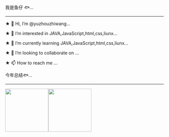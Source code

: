 我是鱼仔 🐟...
<hr>  

★ 👋 Hi, I’m @yuzhouzhiwang...  

★ 👀 I’m interested in JAVA,JavaScript,html,css,liunx...   

★ 🌱 I’m currently learning JAVA,JavaScript,html,css,liunx...  

★ 💞️ I’m looking to collaborate on ...

★ 📫 How to reach me ...
<!---
yuzhouzhiwang/yuzhouzhiwang is a ✨ special ✨ repository because its `README.md` (this file) appears on your GitHub profile.
You can click the Preview link to take a look at your changes.
--->

今年总结🐟...
<hr>

<img align="" height="137px" src="https://github-readme-stats.vercel.app/api?username=yuzhouzhiwang&hide_title=true&hide_border=true&show_icons=true&include_all_commits=true&line_height=21&bg_color=0,EC6C6C,FFD479,FFFC79,73FA79&theme=graywhite&locale=cn"/><img align="" height="137px" src="https://github-readme-stats.vercel.app/api/top-langs/?username=yuzhouzhiwang&hide_title=true&hide_border=true&layout=compact&bg_color=0,73FA79,73FDFF,D783FF&theme=graywhite&locale=cn" />
